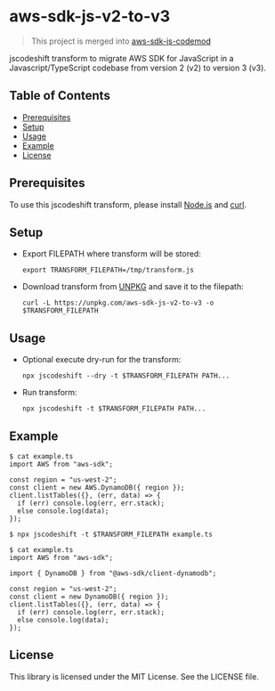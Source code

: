 # aws-sdk-js-v2-to-v3

> This project is merged into [aws-sdk-js-codemod](https://github.com/trivikr/aws-sdk-js-codemod)

jscodeshift transform to migrate AWS SDK for JavaScript in a Javascript/TypeScript codebase
from version 2 (v2) to version 3 (v3).

## Table of Contents

- [Prerequisites](#prerequisites)
- [Setup](#setup)
- [Usage](#usage)
- [Example](#example)
- [License](#license)

## Prerequisites

To use this jscodeshift transform, please install [Node.js][install-nodejs] and [curl][install-curl].

## Setup

- Export FILEPATH where transform will be stored:
  ```console
  export TRANSFORM_FILEPATH=/tmp/transform.js
  ```
- Download transform from [UNPKG][unpkg] and save it to the filepath:
  ```console
  curl -L https://unpkg.com/aws-sdk-js-v2-to-v3 -o $TRANSFORM_FILEPATH
  ```

## Usage

- Optional execute dry-run for the transform:
  ```console
  npx jscodeshift --dry -t $TRANSFORM_FILEPATH PATH...
  ```
- Run transform:
  ```console
  npx jscodeshift -t $TRANSFORM_FILEPATH PATH...
  ```

## Example

```console
$ cat example.ts
import AWS from "aws-sdk";

const region = "us-west-2";
const client = new AWS.DynamoDB({ region });
client.listTables({}, (err, data) => {
  if (err) console.log(err, err.stack);
  else console.log(data);
});

$ npx jscodeshift -t $TRANSFORM_FILEPATH example.ts

$ cat example.ts
import AWS from "aws-sdk";

import { DynamoDB } from "@aws-sdk/client-dynamodb";

const region = "us-west-2";
const client = new DynamoDB({ region });
client.listTables({}, (err, data) => {
  if (err) console.log(err, err.stack);
  else console.log(data);
});

```

## License

This library is licensed under the MIT License. See the LICENSE file.

[install-nodejs]: https://nodejs.dev/learn/how-to-install-nodejs
[install-curl]: https://curl.se/docs/install.html
[unpkg]: https://unpkg.com/
